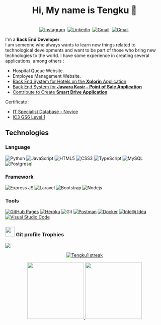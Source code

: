 <!--
**Tengku1/Tengku1** is a ✨ _special_ ✨ repository because its `README.md` (this file) appears on your GitHub profile.

Here are some ideas to get you started:

- 🔭 I’m currently working on ...
- 🌱 I’m currently learning ...
- 👯 I’m looking to collaborate on ...
- 🤔 I’m looking for help with ...
- 💬 Ask me about ...
- 📫 How to reach me: ...
- 😄 Pronouns: ...
- ⚡ Fun fact: ...
-->
 <h1 align="center">Hi, My name is <b>Tengku</b> 👋</h1>
<p align="center">
<br>
<a href="https://instagram.com/tengku_dev?igshid=ZDdkNTZiNTM="><img src="https://img.shields.io/badge/instagram-%23E4405F.svg?&style=for-the-badge&logo=instagram&logoColor=white" alt="Instagram" /></a>&nbsp;
<a href="https://www.linkedin.com/in/tengku-tengku-4a919416b"><img src="https://img.shields.io/badge/linkedin-%230077B5.svg?&style=for-the-badge&logo=linkedin&logoColor=white" alt="LinkedIn" /></a>&nbsp;
<a href="mailto:anountengku@gmail.com?subject=Hai%20Tengku"><img src="https://img.shields.io/badge/gmail-%23D14836.svg?&style=for-the-badge&logo=gmail&logoColor=white" alt="Gmail"/></a>&nbsp;
<a href="https://www.youtube.com/channel/UCs7lb6o067vuqMbszIvrIow"><img src="https://img.shields.io/badge/YouTube-FF0000.svg?style=for-the-badge&logo=YouTube&logoColor=white" alt="Gmail"/></a>&nbsp;
</p>

I'm a **Back End Developer**.\
I am someone who always wants to learn new things related to technological developments and want to be part of those who bring new technologies to the world.
I have some experience in creating several applications, among others :
- Hospital Queue Website.
- Employee Management Website.
- <a href="https://play.google.com/store/apps/details?id=com.xplorinhub.app">Back End System for Hotels on the **Xplorin** Application</a>
- <a href="https://play.google.com/store/apps/details?id=com.crux.tokoku">Back End System for **Jawara Kasir - Point of Sale Application**</a>
- <a href="https://github.com/ichwansh03/AXA-SmartDrive">Contribute to Create **Smart Drive Application**</a>

Certificate :
- <a href="https://www.certiport.com/Portal/Pages/PrintTranscriptInfo.aspx?action=Cert&format=pdf&id=467">IT Specialist Database - Novice</a>
- <a href="https://www.certiport.com/Portal/Pages/PrintTranscriptInfo.aspx?action=Cert&format=pdf&id=447">IC3 GS6 Level 1<a/>
  
<h2><b>Technologies</b></h2>

<h3><b>Language</b></h3>

![Python](https://img.shields.io/badge/-Python-black?style=flat-square&logo=Python)
![JavaScript](https://img.shields.io/badge/-JavaScript-black?style=flat-square&logo=javascript)
![HTML5](https://img.shields.io/badge/-HTML5-E34F26?style=flat-square&logo=html5&logoColor=white)
![CSS3](https://img.shields.io/badge/-CSS3-1572B6?style=flat-square&logo=css3)
![TypeScript](https://img.shields.io/badge/-TypeScript-007ACC?style=flat-square&logo=typescript)
![MySQL](https://img.shields.io/badge/-MySQL-black?style=flat-square&logo=mysql)
![Postgresql](https://img.shields.io/badge/PostgreSQL-4169E1.svg?style=for-the-badge&logo=PostgreSQL&logoColor=white)
  
<h3><b>Framework</b></h3>

![Express JS](https://img.shields.io/badge/NestJS-E0234E.svg?style=for-the-badge&logo=NestJS&logoColor=white)
![Laravel](https://img.shields.io/badge/Laravel-FF2D20.svg?style=for-the-badge&logo=Laravel&logoColor=white)
![Bootstrap](https://img.shields.io/badge/-Bootstrap-563D7C?style=flat-square&logo=bootstrap)
![Nodejs](https://img.shields.io/badge/-Nodejs-black?style=flat-square&logo=Node.js)

<h3><b>Tools</b></h3>

<a href="#"><img alt="GitHub Pages" src="https://img.shields.io/badge/GitHub%20Pages-%23327FC7.svg?logo=github&logoColor=white"></a> 
<a href="#"><img alt="Heroku" src="https://img.shields.io/badge/Heroku%20-%23430098.svg?logo=heroku&logoColor=white"></a>
![Git](https://img.shields.io/badge/-Git-black?style=flat-square&logo=git)
<a href="#"><img alt="Postman" src="https://img.shields.io/badge/Postman-FF6C37?logo=postman&logoColor=white"></a>
<a href="#"><img alt="Docker" src="https://img.shields.io/badge/Docker-2496ED.svg?style=for-the-badge&logo=Docker&logoColor=white"></a>
<a href="#"><img alt="Intellij Idea" src="https://img.shields.io/badge/IntelliJ%20IDEA-000000.svg?style=for-the-badge&logo=IntelliJ-IDEA&logoColor=white"></a>
<a href="#"><img alt="Visual Studio Code" src="https://img.shields.io/badge/Visual%20Studio%20Code-007ACC.svg?style=for-the-badge&logo=Visual-Studio-Code&logoColor=white"></a>
  
<h3><img src="https://media.giphy.com/media/QaMcXSekUWx7aogAUr/giphy.gif" width="30" />&nbsp;Git profile Trophies</h3>
<img src="https://github-profile-trophy.vercel.app/?username=Tengku1&theme=juicyfresh&no-bg=true" />

 <p align="center">
    <a href="https://github.com/HridoyHazard/github-readme-streak-stats">
        <img title="🔥 Get streak stats for your profile at git.io/streak-stats" alt="Tengku1 streak" src="https://github-readme-streak-stats.herokuapp.com/?user=Tengku1&theme=black-ice&hide_border=true&stroke=0000&background=060A0CD0"/>
    </a>
</p> 
  
<p align="center">
<a href="https://github.com/Tengku1">
  <img height="180em" src="https://github-readme-stats-eight-theta.vercel.app/api?username=Tengku1&show_icons=true&theme=algolia&include_all_commits=true&count_private=true"/>
  <img height="180em" src="https://github-readme-stats-eight-theta.vercel.app/api/top-langs/?username=Tengku1&layout=compact&langs_count=8&theme=algolia"/>
</a>
</p>
